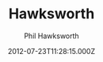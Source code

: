 ---
title: Hawksworth
github: https://github.com/philhawksworth/hawksworx.com
demo: https://www.hawksworx.com/
author: Phil Hawksworth
ssg:
  - Eleventy
cms:
  - Markdown
date: 2012-07-23T11:28:15.000Z
description: My hawksworx.com blog site, powered by Eleventy and Netlify
draft: false
publish_date: '2012-07-23T11:28:15Z'
update_date: '2021-09-23T10:19:16Z'
github_star: 108
github_fork: 40
---